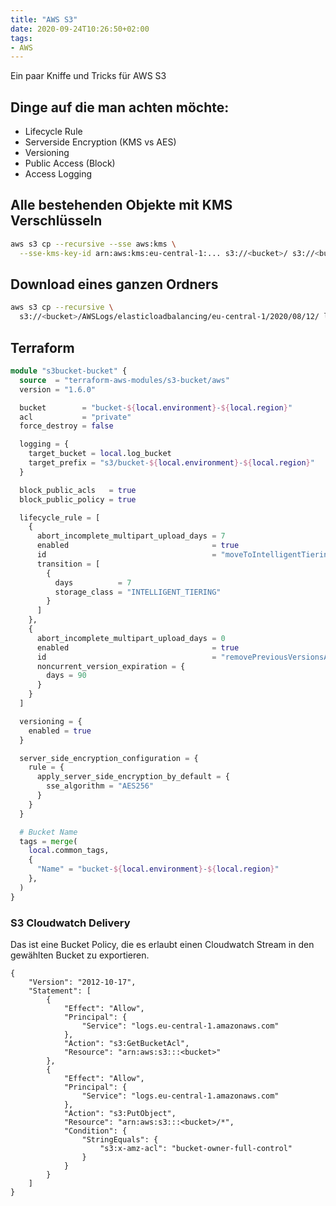 ```yaml
---
title: "AWS S3"
date: 2020-09-24T10:26:50+02:00
tags:
- AWS
---
```


Ein paar Kniffe und Tricks für AWS S3


<!--more-->

## Dinge auf die man achten möchte:

* Lifecycle Rule
* Serverside Encryption (KMS vs AES)
* Versioning
* Public Access (Block)
* Access Logging

## Alle bestehenden Objekte mit KMS Verschlüsseln

```bash
aws s3 cp --recursive --sse aws:kms \
  --sse-kms-key-id arn:aws:kms:eu-central-1:... s3://<bucket>/ s3://<bucket>/
```

## Download eines ganzen Ordners

```bash
aws s3 cp --recursive \
  s3://<bucket>/AWSLogs/elasticloadbalancing/eu-central-1/2020/08/12/ logs/
```

## Terraform

```terraform
module "s3bucket-bucket" {
  source  = "terraform-aws-modules/s3-bucket/aws"
  version = "1.6.0"

  bucket        = "bucket-${local.environment}-${local.region}"
  acl           = "private"
  force_destroy = false

  logging = {
    target_bucket = local.log_bucket
    target_prefix = "s3/bucket-${local.environment}-${local.region}"
  }

  block_public_acls   = true
  block_public_policy = true

  lifecycle_rule = [
    {
      abort_incomplete_multipart_upload_days = 7
      enabled                                = true
      id                                     = "moveToIntelligentTieringAfter7Days"
      transition = [
        {
          days          = 7
          storage_class = "INTELLIGENT_TIERING"
        }
      ]
    },
    {
      abort_incomplete_multipart_upload_days = 0
      enabled                                = true
      id                                     = "removePreviousVersionsAfter90Days "
      noncurrent_version_expiration = {
        days = 90
      }
    }
  ]

  versioning = {
    enabled = true
  }

  server_side_encryption_configuration = {
    rule = {
      apply_server_side_encryption_by_default = {
        sse_algorithm = "AES256"
      }
    }
  }

  # Bucket Name
  tags = merge(
    local.common_tags,
    {
      "Name" = "bucket-${local.environment}-${local.region}"
    },
  )
}
```

### S3 Cloudwatch Delivery

Das ist eine Bucket Policy, die es erlaubt einen Cloudwatch Stream in den
gewählten Bucket zu exportieren.

```
{
	"Version": "2012-10-17",
	"Statement": [
		{
			"Effect": "Allow",
			"Principal": {
				"Service": "logs.eu-central-1.amazonaws.com"
			},
			"Action": "s3:GetBucketAcl",
			"Resource": "arn:aws:s3:::<bucket>"
		},
		{
			"Effect": "Allow",
			"Principal": {
				"Service": "logs.eu-central-1.amazonaws.com"
			},
			"Action": "s3:PutObject",
			"Resource": "arn:aws:s3:::<bucket>/*",
			"Condition": {
				"StringEquals": {
					"s3:x-amz-acl": "bucket-owner-full-control"
				}
			}
		}
	]
}
```
